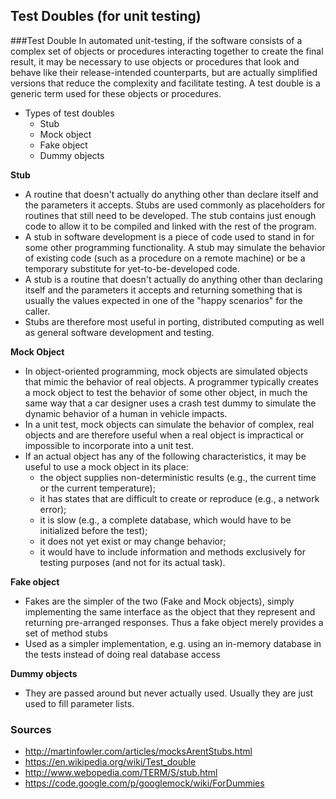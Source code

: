 ## Test Doubles (for unit testing)

###Test Double
In automated unit-testing, if the software consists of a complex set of objects or procedures interacting together to create the final result, it may be necessary to use objects or procedures that look and behave like their release-intended counterparts, but are actually simplified versions that reduce the complexity and facilitate testing. A test double is a generic term used for these objects or procedures.

- Types of test doubles
    - Stub
    - Mock object
    - Fake object
    - Dummy objects


**Stub**
- A routine that doesn't actually do anything other than declare itself and the parameters it accepts. Stubs are used commonly as placeholders for routines that still need to be developed. The stub contains just enough code to allow it to be compiled and linked with the rest of the program.
- A stub in software development is a piece of code used to stand in for some other programming functionality. A stub may simulate the behavior of existing code (such as a procedure on a remote machine) or be a temporary substitute for yet-to-be-developed code.
- A stub is a routine that doesn't actually do anything other than declaring itself and the parameters it accepts and returning something that is usually the values expected in one of the "happy scenarios" for the caller.
- Stubs are therefore most useful in porting, distributed computing as well as general software development and testing.

**Mock Object**
- In object-oriented programming, mock objects are simulated objects that mimic the behavior of real objects. A programmer typically creates a mock object to test the behavior of some other object, in much the same way that a car designer uses a crash test dummy to simulate the dynamic behavior of a human in vehicle impacts.
- In a unit test, mock objects can simulate the behavior of complex, real objects and are therefore useful when a real object is impractical or impossible to incorporate into a unit test.
- If an actual object has any of the following characteristics, it may be useful to use a mock object in its place:
    - the object supplies non-deterministic results (e.g., the current time or the current temperature);
    - it has states that are difficult to create or reproduce (e.g., a network error);
    - it is slow (e.g., a complete database, which would have to be initialized before the test);
    - it does not yet exist or may change behavior;
    - it would have to include information and methods exclusively for testing purposes (and not for its actual task).

**Fake object**
- Fakes are the simpler of the two (Fake and Mock objects), simply implementing the same interface as the object that they represent and returning pre-arranged responses. Thus a fake object merely provides a set of method stubs
- Used as a simpler implementation, e.g. using an in-memory database in the tests instead of doing real database access

**Dummy objects**
- They are passed around but never actually used. Usually they are just used to fill parameter lists.


### Sources
- http://martinfowler.com/articles/mocksArentStubs.html
- https://en.wikipedia.org/wiki/Test_double
- http://www.webopedia.com/TERM/S/stub.html
- https://code.google.com/p/googlemock/wiki/ForDummies
